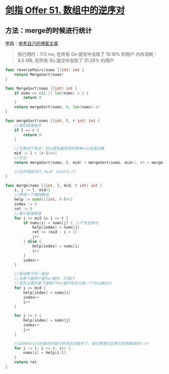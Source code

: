 # [剑指 Offer 51. 数组中的逆序对](https://leetcode-cn.com/problems/shu-zu-zhong-de-ni-xu-dui-lcof/)

## 方法：merge的时候进行统计

思路：[参考自己的博客文章](http://www.sivan.tech/2020/09/23/%E7%AE%97%E6%B3%95-%E7%BB%9F%E8%AE%A1%E9%80%86%E5%BA%8F%E5%AF%B9/)

> 执行用时：172 ms, 在所有 Go 提交中击败了 16.19% 的用户
		内存消耗：8.5 MB, 在所有 Go 提交中击败了 31.28% 的用户


```go
func reversePairs(nums []int) int {
	return MergeSort(nums)
}

func MergeSort(nums []int) int {
	if nums == nil || len(nums) < 2 {
		return 0
	}
	return mergeSort(nums, 0, len(nums)-1)
}

func mergeSort(nums []int, l, r int) int {
	//递归结束条件
	if l == r {
		return 0
	}

	//注意这个写法：可以避免越界同时使用>>1加速运算
	mid := l + (r-l)>>1
	//分治
	return mergeSort(nums, l, mid) + mergeSort(nums, mid+1, r) + merge(nums, l, mid, r)

	//合并两部分[l,mid] [mid+1,r]
}

func merge(nums []int, l, mid, r int) int {
	i, j := l, mid+1
	//申请一个辅助数组
	help := make([]int, r-l+1)
	index := 0
	ret := 0
	//谁小填谁移谁
	for i <= mid && j <= r {
		if nums[i] > nums[j] { //产生逆序对
			help[index] = nums[j]
			ret += (mid - i + 1)
			j++
		} else {
			help[index] = nums[i]
			i++
		}
		index++
	}

	//移动剩下的一部分
	//注意下面两个是for循环，不是if
	//另外注意的是下面两个for循环有且只有一个可以被执行
	for i <= mid {
		help[index] = nums[i]
		index++
		i++
	}

	for j <= r {
		help[index] = nums[j]
		index++
		j++
	}

	//此时help已经填充好我们排序后的数字了，我们需要将且拷贝到原数组的l->r
	for i := l; i <= r; i++ {
		nums[i] = help[i-l]
	}
	return ret
}
```



